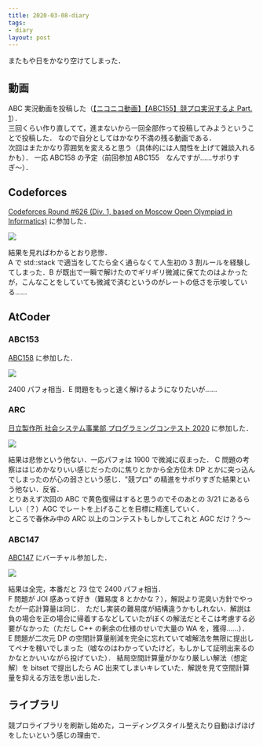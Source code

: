 ```yaml
---
title: 2020-03-08-diary
tags:
- diary
layout: post
---
```


またもや日をかなり空けてしまった．

## 動画
ABC 実況動画を投稿した（<a target="_blank" href="https://www.nicovideo.jp/watch/sm36479904">【ニコニコ動画】【ABC155】競プロ実況するよ Part. 1</a>）．<br>
三回くらい作り直してて，進まないから一回全部作って投稿してみようということで投稿した．
なので自分としてはかなり不満の残る動画である．<br>
次回はまたかなり雰囲気を変えると思う（具体的には人間性を上げて雑談入れるかも）．
一応 ABC158 の予定（前回参加 ABC155　なんですが......サボりすぎ〜）．

## Codeforces
<a href="https://codeforces.com/contest/1322/standings/friends/true">Codeforces Round #626 (Div. 1, based on Moscow Open Olympiad in Informatics)</a> に参加した．

<img src="{{ site.baseurl }}/resources/2020-03-08-CF.png">

結果を見ればわかるとおり悲惨．<br>
A で std::stack で適当をしてたら全く通らなくて人生初の 3 割ルールを経験してしまった．B が既出で一瞬で解けたのでギリギリ微減に保てたのはよかったが，こんなことをしていても微減で済むというのがレートの低さを示唆している......

## AtCoder
### ABC153
<a href="https://atcoder.jp/contests/abc158">ABC158</a> に参加した．

<img src="{{ site.baseurl }}/resources/2020-03-08-AC-01.png">

2400 パフォ相当．E 問題をもっと速く解けるようになりたいが......<br>

### ARC
<a href="https://atcoder.jp/contests/hitachi2020">日立製作所 社会システム事業部 プログラミングコンテスト 2020</a> に参加した．

<img src="{{ site.baseurl }}/resources/2020-03-08-AC-02.png">

結果は悲惨という他ない．一応パフォは 1900 で微減に収まった．
C 問題の考察ははじめかなりいい感じだったのに焦りとかから全方位木 DP とかに突っ込んでしまったのが心の弱さという感じ．"競プロ" の精進をサボりすぎた結果という他ない．反省．<br>
とりあえず次回の ABC で黄色復帰はすると思うのでそのあとの 3/21 にあるらしい（？）AGC でレートを上げることを目標に精進していく．<br>
ところで春休み中の ARC 以上のコンテストもしかしてこれと AGC だけ？う〜<br>

### ABC147
<a href="https://atcoder.jp/contests/abc147">ABC147</a> にバーチャル参加した．

<img src="{{ site.baseurl }}/resources/2020-03-08-AC-03.png">

結果は全完，本番だと 73 位で 2400 パフォ相当．<br>
F 問題が JOI 感あって好き（難易度 8 とかかな？），解説より泥臭い方針でやったが一応計算量は同じ．
ただし実装の難易度が結構違うかもしれない．解説は負の場合を正の場合に帰着するなどしていたがぼくの解法だとそこは考慮する必要がなかった（ただし C++ の剰余の仕様のせいで大量の WA を，獲得......）．<br>
E 問題が二次元 DP の空間計算量削減を完全に忘れていて嘘解法を無限に提出してペナを稼いでしまった（嘘なのはわかっていたけど，もしかして証明出来るのかなとかいいながら投げていた）．
結局空間計算量がかなり厳しい解法（想定解）を bitset で提出したら AC 出来てしまいキレていた．解説を見て空間計算量を抑える方法を思い出した．<br>

## ライブラリ
競プロライブラリを刷新し始めた，コーディングスタイル整えたり自動ほげほげをしたいという感じの理由で．<br>
